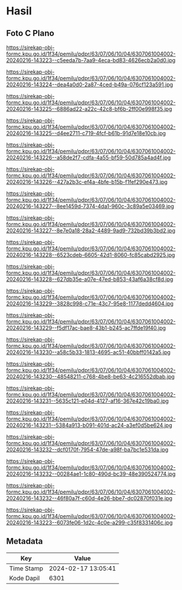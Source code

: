 # Hasil

## Foto C Plano

https://sirekap-obj-formc.kpu.go.id/1f34/pemilu/pdpr/63/07/06/10/04/6307061004002-20240216-143223--c5eeda7b-7aa9-4eca-bd83-4626ecb2a0d0.jpg

https://sirekap-obj-formc.kpu.go.id/1f34/pemilu/pdpr/63/07/06/10/04/6307061004002-20240216-143224--dea4a0d0-2a87-4ced-b49a-076cf123a591.jpg

https://sirekap-obj-formc.kpu.go.id/1f34/pemilu/pdpr/63/07/06/10/04/6307061004002-20240216-143225--6886ad22-a22c-42c8-bf6b-2ff00e998f35.jpg

https://sirekap-obj-formc.kpu.go.id/1f34/pemilu/pdpr/63/07/06/10/04/6307061004002-20240216-143225--d4ee2711-c719-4fcf-b61b-91d7e18e10cb.jpg

https://sirekap-obj-formc.kpu.go.id/1f34/pemilu/pdpr/63/07/06/10/04/6307061004002-20240216-143226--a58de2f7-cdfa-4a55-bf59-50d785a4ad4f.jpg

https://sirekap-obj-formc.kpu.go.id/1f34/pemilu/pdpr/63/07/06/10/04/6307061004002-20240216-143226--427a2b3c-ef4a-4bfe-b15b-f1fef290e473.jpg

https://sirekap-obj-formc.kpu.go.id/1f34/pemilu/pdpr/63/07/06/10/04/6307061004002-20240216-143227--8ee1459d-7374-4da1-960c-3c89a5e03469.jpg

https://sirekap-obj-formc.kpu.go.id/1f34/pemilu/pdpr/63/07/06/10/04/6307061004002-20240216-143227--8e7e0a18-28a2-4489-9ad9-732bd39b3bd2.jpg

https://sirekap-obj-formc.kpu.go.id/1f34/pemilu/pdpr/63/07/06/10/04/6307061004002-20240216-143228--6523cdeb-6605-42d1-8060-fc85cabd2925.jpg

https://sirekap-obj-formc.kpu.go.id/1f34/pemilu/pdpr/63/07/06/10/04/6307061004002-20240216-143228--627db35e-a07e-47ed-b853-43af6a38cf8d.jpg

https://sirekap-obj-formc.kpu.go.id/1f34/pemilu/pdpr/63/07/06/10/04/6307061004002-20240216-143229--3828c998-c71e-43c7-95e8-1177dedd4604.jpg

https://sirekap-obj-formc.kpu.go.id/1f34/pemilu/pdpr/63/07/06/10/04/6307061004002-20240216-143229--f5df17ac-bae8-43b1-b245-ac7ffde19f40.jpg

https://sirekap-obj-formc.kpu.go.id/1f34/pemilu/pdpr/63/07/06/10/04/6307061004002-20240216-143230--a58c5b33-1813-4695-ac51-40bbff0142a5.jpg

https://sirekap-obj-formc.kpu.go.id/1f34/pemilu/pdpr/63/07/06/10/04/6307061004002-20240216-143230--48548211-c768-4be8-be63-4c216552dbab.jpg

https://sirekap-obj-formc.kpu.go.id/1f34/pemilu/pdpr/63/07/06/10/04/6307061004002-20240216-143231--5635c121-e04d-4127-af16-367e42c19ba0.jpg

https://sirekap-obj-formc.kpu.go.id/1f34/pemilu/pdpr/63/07/06/10/04/6307061004002-20240216-143231--5384a913-b091-401d-ac24-a3ef0d5be624.jpg

https://sirekap-obj-formc.kpu.go.id/1f34/pemilu/pdpr/63/07/06/10/04/6307061004002-20240216-143232--dcf0170f-7954-47de-a98f-ba7bc1e531da.jpg

https://sirekap-obj-formc.kpu.go.id/1f34/pemilu/pdpr/63/07/06/10/04/6307061004002-20240216-143232--00284ae1-1c80-490d-bc39-48e390524774.jpg

https://sirekap-obj-formc.kpu.go.id/1f34/pemilu/pdpr/63/07/06/10/04/6307061004002-20240216-143232--46f80a7f-c60d-4e26-bbe7-dc02870f031e.jpg

https://sirekap-obj-formc.kpu.go.id/1f34/pemilu/pdpr/63/07/06/10/04/6307061004002-20240216-143223--6073fe06-1d2c-4c0e-a299-c35f8331406c.jpg


## Metadata

| Key        | Value               |
| ---------- | ------------------- |
| Time Stamp | 2024-02-17 13:05:41 |
| Kode Dapil | 6301                |



